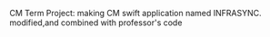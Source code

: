 CM Term Project: making CM swift application named INFRASYNC.
modified,and combined with professor's code

